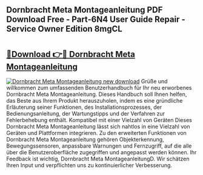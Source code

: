 ## Dornbracht Meta Montageanleitung PDF Download Free - Part-6N4 User Guide Repair - Service Owner Edition 8mgCL

# <h2><a href="http://df8tis6.blite.top/?on=Dornbracht+Meta+Montageanleitung">🔗Download 👉🔴 Dornbracht Meta Montageanleitung</a></h2>

[![Dornbracht Meta Montageanleitung new download](https://i.imgur.com/lujVjoI.png)](http://df8tis6.blite.top/?on=Dornbracht+Meta+Montageanleitung)
Grüße und willkommen zum umfassenden Benutzerhandbuch für Ihr neu erworbenes Dornbracht Meta Montageanleitung. Dieses Handbuch soll Ihnen helfen, das Beste aus Ihrem Produkt herauszuholen, indem es eine gründliche Erläuterung seiner Funktionen, des Installationsprozesses, der Bedienungsanleitung, der Wartungstipps und der Verfahren zur Fehlerbehebung enthält. Kompatibel mit einer Vielzahl von Geräten Dieses Dornbracht Meta Montageanleitung lässt sich nahtlos in eine Vielzahl von Geräten und Plattformen integrieren. Zu den erweiterten Funktionen von Dornbracht Meta Montageanleitung gehören Objekterkennung, Bewegungssensoren, anpassbare Warnungen und Fernzugriff, auf die alle über die Benutzeroberfläche zugegriffen und angepasst werden können. Ihr Feedback ist wichtig, Dornbracht Meta MontageanleitungD. Wir schätzen Ihren Input und verpflichten uns zu kontinuierlicher Verbesserung.
